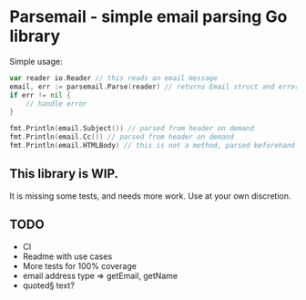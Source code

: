 # Parsemail - simple email parsing Go library

Simple usage:

```go
var reader io.Reader // this reads an email message
email, err := parsemail.Parse(reader) // returns Email struct and error
if err != nil {
    // handle error
}

fmt.Println(email.Subject()) // parsed from header on demand
fmt.Println(email.Cc()) // parsed from header on demand
fmt.Println(email.HTMLBody) // this is not a method, parsed beforehand
```

## This library is WIP.

It is missing some tests, and needs more work. Use at your own discretion.



## TODO

- CI
- Readme with use cases
- More tests for 100% coverage
- email address type => getEmail, getName
- quoted§ text?